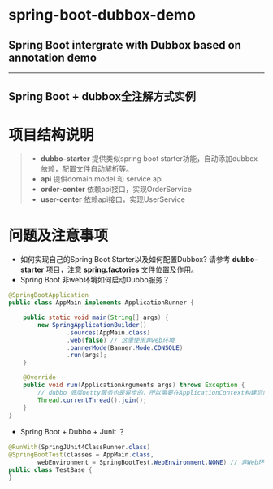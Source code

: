 # spring-boot-dubbox-demo 
## Spring Boot intergrate with Dubbox based on annotation demo
----
## Spring Boot + dubbox全注解方式实例
# 项目结构说明
> * __dubbo-starter__ 提供类似spring boot starter功能，自动添加dubbox依赖，配置文件自动解析等。
> * __api__ 提供domain model 和 service api
> * __order-center__ 依赖api接口，实现OrderService
> * __user-center__ 依赖api接口，实现UserService
# 问题及注意事项
* 如何实现自己的Spring Boot Starter以及如何配置Dubbox?
请参考 __dubbo-starter__ 项目，注意 __spring.factories__ 文件位置及作用。
* Spring Boot 非web环境如何启动Dubbo服务？ 

```java
@SpringBootApplication
public class AppMain implements ApplicationRunner {

    public static void main(String[] args) {
        new SpringApplicationBuilder()
                .sources(AppMain.class)
                .web(false) // 这里使用非web环境
                .bannerMode(Banner.Mode.CONSOLE)
                .run(args);
    }

    @Override
    public void run(ApplicationArguments args) throws Exception {
        // dubbo 底层netty服务也是异步的，所以需要在ApplicationContext构建后阻塞 
        Thread.currentThread().join();
    }
}
```

* Spring Boot + Dubbo + Junit ？

```java
@RunWith(SpringJUnit4ClassRunner.class)
@SpringBootTest(classes = AppMain.class,
        webEnvironment = SpringBootTest.WebEnvironment.NONE) // 非Web环境，否则会尝试加载WebContext导致报错
public class TestBase {
}
```
